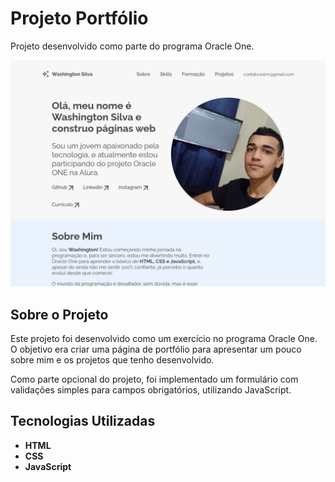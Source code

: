 # Projeto Portfólio
Projeto desenvolvido como parte do programa Oracle One.

![Captura de tela do projeto Portfólio](PrintScreen.html.png)

## Sobre o Projeto
Este projeto foi desenvolvido como um exercício no programa Oracle One.  
O objetivo era criar uma página de portfólio para apresentar um pouco sobre mim e os projetos que tenho desenvolvido. 

Como parte opcional do projeto, foi implementado um formulário com validações simples para campos obrigatórios, utilizando JavaScript.

## Tecnologias Utilizadas
- **HTML**
- **CSS**
- **JavaScript**
